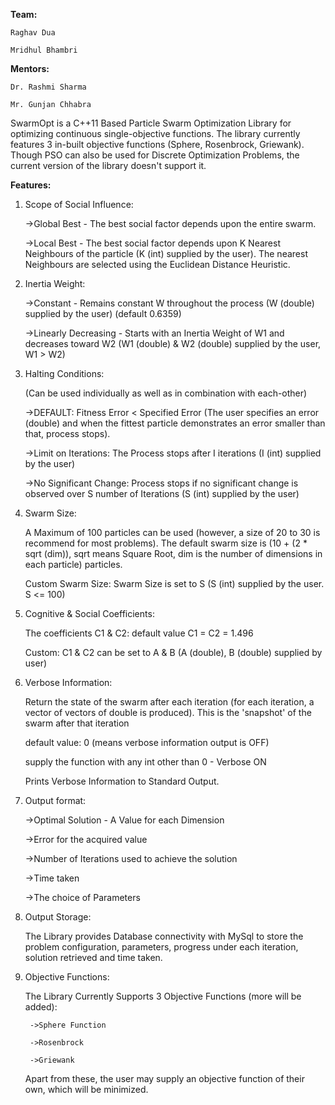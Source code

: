 **Team:**

	Raghav Dua

	Mridhul Bhambri


**Mentors:**

	Dr. Rashmi Sharma

	Mr. Gunjan Chhabra


SwarmOpt is a C++11 Based Particle Swarm Optimization Library for optimizing continuous single-objective functions. The library currently features 3 in-built objective functions (Sphere, Rosenbrock, Griewank). Though PSO can also be used for Discrete Optimization Problems, the current version of the library doesn't support it.


**Features:**


1. Scope of Social Influence:

	->Global Best - The best social factor depends upon the entire swarm.

	->Local Best - The best social factor depends upon K Nearest Neighbours of the particle (K (int) supplied by the user). The nearest Neighbours are selected using the Euclidean Distance Heuristic.


2. Inertia Weight:

	->Constant - Remains constant W throughout the process (W (double) supplied by the user) (default 0.6359)

	->Linearly Decreasing - Starts with an Inertia Weight of W1 and decreases toward W2 (W1 (double) & W2 (double) supplied by the user, W1 > W2)


3. Halting Conditions:

	(Can be used individually as well as in combination with each-other)

	->DEFAULT: Fitness Error < Specified Error (The user specifies an error (double) and when the fittest particle demonstrates an error smaller than that, process stops).

	->Limit on Iterations: The Process stops after I iterations (I (int) supplied by the user)

	->No Significant Change: Process stops if no significant change is observed over S number of Iterations (S (int) supplied by the user)


4. Swarm Size:

	A Maximum of 100 particles can be used (however, a size of 20 to 30 is recommend for most problems). The default swarm size is (10 + (2 * sqrt (dim)), sqrt means Square Root, dim is the number of dimensions in each particle) particles.

	Custom Swarm Size: Swarm Size is set to S (S (int) supplied by the user. S <= 100)


5. Cognitive & Social Coefficients:

	The coefficients C1 & C2: default value C1 = C2 = 1.496

	Custom: C1 & C2 can be set to A & B (A (double), B (double) supplied by user)


6. Verbose Information:

	Return the state of the swarm after each iteration (for each iteration, a vector of vectors of double is produced). This is the 'snapshot' of the swarm after that iteration

	default value: 0 (means verbose information output is OFF)

	supply the function with any int other than 0 - Verbose ON

	Prints Verbose Information to Standard Output.


7. Output format:

	->Optimal Solution - A Value for each Dimension

	->Error for the acquired value

	->Number of Iterations used to achieve the solution

	->Time taken

	->The choice of Parameters


8. Output Storage:

	The Library provides Database connectivity with MySql to store the problem configuration, parameters, progress under each iteration, solution retrieved and time taken.


9. Objective Functions:

	The Library Currently Supports 3 Objective Functions (more will be added):

		->Sphere Function

		->Rosenbrock

		->Griewank

	Apart from these, the user may supply an objective function of their own, which will be minimized.
